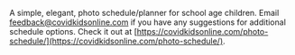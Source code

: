 A simple, elegant, photo schedule/planner for school age children. Email feedback@covidkidsonline.com if you have any suggestions for additional schedule options. Check it out at [https://covidkidsonline.com/photo-schedule/](https://covidkidsonline.com/photo-schedule/).
